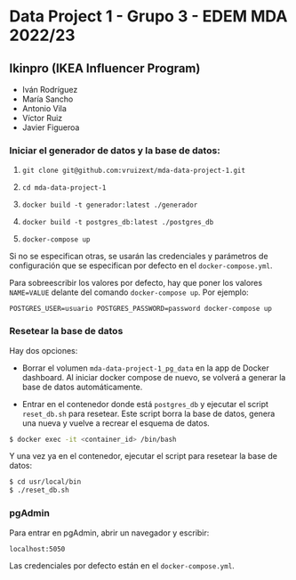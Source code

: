 # Data Project 1 - Grupo 3 - EDEM MDA 2022/23

## Ikinpro (IKEA Influencer Program) 

* Iván Rodríguez
* María Sancho
* Antonio Vila
* Víctor Ruiz
* Javier Figueroa

### Iniciar el generador de datos y la base de datos:

1. `git clone git@github.com:vruizext/mda-data-project-1.git`

2. `cd mda-data-project-1`

3. `docker build -t generador:latest ./generador`

4. `docker build -t postgres_db:latest ./postgres_db`

5. `docker-compose up` 

Si no se especifican otras, se usarán las credenciales y parámetros de configuración que se especifican por
defecto en el `docker-compose.yml`. 

Para sobreescribir los valores por defecto, hay que poner los valores `NAME=VALUE`
delante del comando `docker-compose up`. Por ejemplo: 

```
POSTGRES_USER=usuario POSTGRES_PASSWORD=password docker-compose up
```

### Resetear la base de datos

Hay dos opciones: 

* Borrar el volumen `mda-data-project-1_pg_data` en la app de Docker dashboard. Al iniciar docker compose de nuevo, 
se volverá a generar la base de datos automáticamente.

* Entrar en el contenedor donde está `postgres_db` y ejecutar el script `reset_db.sh` para resetear. Este script borra 
la base de datos, genera una nueva y vuelve a recrear el esquema de datos. 

```bash
$ docker exec -it <container_id> /bin/bash
```

Y una vez ya en el contenedor,  ejecutar el script para resetear la base de datos:

```bash
$ cd usr/local/bin 
$ ./reset_db.sh 
```

### pgAdmin

Para entrar en pgAdmin, abrir un navegador y escribir: 

`localhost:5050`

Las credenciales por defecto están en el `docker-compose.yml`. 

